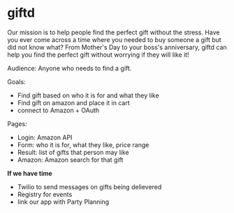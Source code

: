 # giftd

Our mission is to help people find the perfect gift without the stress. Have you ever come across a time where you needed to buy someone a gift but did not know what? From Mother's Day to your boss's anniversary, giftd can help you find the perfect gift without worrying if they will like it!

Audience: Anyone who needs to find a gift.

Goals:
 - Find gift based on who it is for and what they like
 - Find gift on amazon and place it in cart
 - connect to Amazon + OAuth

Pages:
 - Login: Amazon API
 - Form: who it is for, what they like, price range
 - Result: list of gifts that person may like
 - Amazon: Amazon search for that gift
 
 **If we have time**
 - Twilio to send messages on gifts being delievered
 - Registry for events
 - link our app with Party Planning
